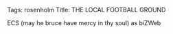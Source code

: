 Tags: rosenholm
Title: THE LOCAL FOOTBALL GROUND
  
ECS (may he bruce have mercy in thy soul) as biZWeb
